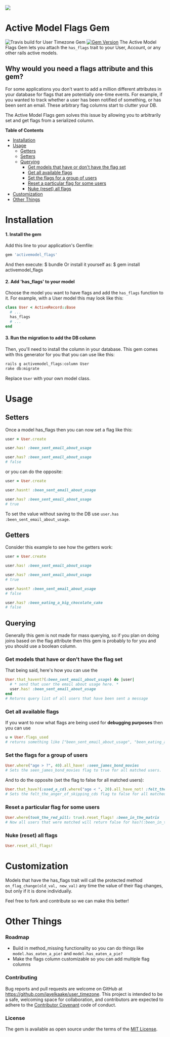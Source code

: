 ![](http://i.imgur.com/jDIg5Xi.png)
# Active Model Flags Gem
![Travis build for User Timezone Gem](https://travis-ci.org/jayelkaake/activemodel_flags.svg?branch=master)
[![Gem Version](https://badge.fury.io/rb/activemodel_flags.svg)](https://badge.fury.io/rb/activemodel_flags)
The Active Model Flags Gem lets you attach the `has_flags` trait to your User, Account, or any other rails active models.

## Why would you need a flags attribute and this gem?
For some applications you don't want to add a million different attributes in your database for flags that are potentially one-time events. For example, if you wanted to track whether a user has been notified of something, or has been sent an email. These arbitrary flag columns start to clutter your DB.

The Active Model Flags gem solves this issue by allowing you to arbitrarily set and get flags from a serialized column.

**Table of Contents**
* [Installation](#installation)
* [Usage](#usage)
    * [Getters](#getters) 
    * [Setters](#setters)
    * [Querying](#querying)
        * [Get models that have or don't have the flag set](#get-models-that-have-or-dont-have-the-flag-set) 
        * [Get all available flags](#get-all-available-flags) 
        * [Set the flags for a group of users](#set-the-flags-for-a-group-of-users) 
        * [Reset a particular flag for some users](#reset-a-particular-flag-for-some-users) 
        * [Nuke (reset) all flags](#nuke-reset-all-flags) 
* [Customization](#customization)
* [Other Things](#Other_Things)

# Installation
#### 1. Install the gem
Add this line to your application's Gemfile:
```ruby
gem 'activemodel_flags'
```
And then execute:
    $ bundle
Or install it yourself as:
    $ gem install activemodel_flags

#### 2. Add 'has_flags' to your model
Choose the model you want to have flags and add the `has_flags` function to it. For example, with a User model this may look like this:
```ruby
class User < ActiveRecord::Base
  # ...
  has_flags
  # ...
end
```

#### 3. Run the migration to add the DB column
Then, you'll need to install the column in your database. This gem comes with this generator for you that you can use like this:
```bash
rails g activemodel_flags:column User
rake db:migrate
```
Replace `User` with your own model class.




# Usage

## Setters
Once a model has_flags then you can now set a flag like this:
```ruby
user = User.create

user.has! :been_sent_email_about_usage

user.has? :been_sent_email_about_usage
# false
```
or you can do the opposite:
```ruby
user = User.create

user.hasnt! :been_sent_email_about_usage

user.has? :been_sent_email_about_usage
# true
```

To set the value without saving to the DB use `user.has :been_sent_email_about_usage`.

## Getters
Consider this example to see how the getters work:
```ruby
user = User.create

user.has! :been_sent_email_about_usage

user.has? :been_sent_email_about_usage
# true

user.hasnt? :been_sent_email_about_usage
# false

user.has? :been_eating_a_big_chocolate_cake
# false
```

## Querying
Generally this gem is not made for mass querying, so if you plan on doing joins based on the flag attribute then this gem is probably to for you and you should use a boolean column.

### Get models that have or don't have the flag set
That being said, here's how you can use the
```ruby
User.that_havent?(:been_sent_email_about_usage) do |user|
  # * send that user the email about usage here. *
  user.has! :been_sent_email_about_usage
end
# Returns query list of all users that have been sent a message
```

### Get all available flags
If you want to now what flags are being used for **debugging purposes** then you can use
```ruby
u = User.flags_used
# returns something like ["been_sent_email_about_usage", "been_eating_a_big_chocolate_cake"]
```

### Set the flags for a group of users
```ruby
User.where("age > ?", 40).all_have! :seen_james_bond_movies
# Sets the seen_james_bond_movies flag to true for all matched users.
```
And to do the opposite (set the flag to false for all matched users):
```ruby
User.that_have?(:used_a_cd).where("age < ", 20).all_have_not! :felt_the_anger_of_skipping_cds
# Sets the felt_the_anger_of_skipping_cds flag to false for all matched users
```

### Reset a particular flag for some users
```ruby
User.where(took_the_red_pill: true).reset_flags! :been_in_the_matrix
# Now all users that were matched will return false for has?(:been_in_the_matrix)
```

### Nuke (reset) all flags
```ruby
User.reset_all_flags!
```

# Customization
Models that have the has_flags trait will call the protected method `on_flag_change(old_val, new_val)` any time the value of their flag changes, but only if it is done individually.

Feel free to fork and contribute so we can make this better!

# Other Things
### Roadmap
* Build in method_missing functionality so you can do things like `model.has_eaten_a_pie!` and `model.has_eaten_a_pie?`
* Make the flags column customizable so you can add multiple flag columns
### Contributing
Bug reports and pull requests are welcome on GitHub at https://github.com/jayelkaake/user_timezone.
This project is intended to be a safe, welcoming space for collaboration, and contributors are expected to
adhere to the [Contributor Covenant](contributor-covenant.org) code of conduct.

### License
The gem is available as open source under the terms of the [MIT License](http://opensource.org/licenses/MIT).
